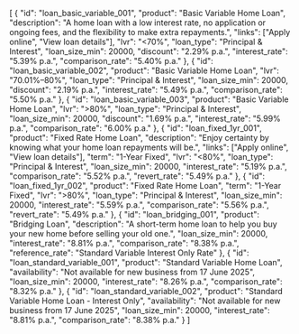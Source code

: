 [
  {
    "id": "loan_basic_variable_001",
    "product": "Basic Variable Home Loan",
    "description": "A home loan with a low interest rate, no application or ongoing fees, and the flexibility to make extra repayments.",
    "links": ["Apply online", "View loan details"],
    "lvr": "<70%",
    "loan_type": "Principal & Interest",
    "loan_size_min": 20000,
    "discount": "2.29% p.a.",
    "interest_rate": "5.39% p.a.",
    "comparison_rate": "5.40% p.a."
  },
  {
    "id": "loan_basic_variable_002",
    "product": "Basic Variable Home Loan",
    "lvr": "70.01%–80%",
    "loan_type": "Principal & Interest",
    "loan_size_min": 20000,
    "discount": "2.19% p.a.",
    "interest_rate": "5.49% p.a.",
    "comparison_rate": "5.50% p.a."
  },
  {
    "id": "loan_basic_variable_003",
    "product": "Basic Variable Home Loan",
    "lvr": ">80%",
    "loan_type": "Principal & Interest",
    "loan_size_min": 20000,
    "discount": "1.69% p.a.",
    "interest_rate": "5.99% p.a.",
    "comparison_rate": "6.00% p.a."
  },
  {
    "id": "loan_fixed_1yr_001",
    "product": "Fixed Rate Home Loan",
    "description": "Enjoy certainty by knowing what your home loan repayments will be.",
    "links": ["Apply online", "View loan details"],
    "term": "1-Year Fixed",
    "lvr": "<80%",
    "loan_type": "Principal & Interest",
    "loan_size_min": 20000,
    "interest_rate": "5.19% p.a.",
    "comparison_rate": "5.52% p.a.",
    "revert_rate": "5.49% p.a."
  },
  {
    "id": "loan_fixed_1yr_002",
    "product": "Fixed Rate Home Loan",
    "term": "1-Year Fixed",
    "lvr": ">80%",
    "loan_type": "Principal & Interest",
    "loan_size_min": 20000,
    "interest_rate": "5.59% p.a.",
    "comparison_rate": "5.56% p.a.",
    "revert_rate": "5.49% p.a."
  },
  {
    "id": "loan_bridging_001",
    "product": "Bridging Loan",
    "description": "A short-term home loan to help you buy your new home before selling your old one.",
    "loan_size_min": 20000,
    "interest_rate": "8.81% p.a.",
    "comparison_rate": "8.38% p.a.",
    "reference_rate": "Standard Variable Interest Only Rate"
  },
  {
    "id": "loan_standard_variable_001",
    "product": "Standard Variable Home Loan",
    "availability": "Not available for new business from 17 June 2025",
    "loan_size_min": 20000,
    "interest_rate": "8.26% p.a.",
    "comparison_rate": "8.32% p.a."
  },
  {
    "id": "loan_standard_variable_002",
    "product": "Standard Variable Home Loan - Interest Only",
    "availability": "Not available for new business from 17 June 2025",
    "loan_size_min": 20000,
    "interest_rate": "8.81% p.a.",
    "comparison_rate": "8.38% p.a."
  }
]
